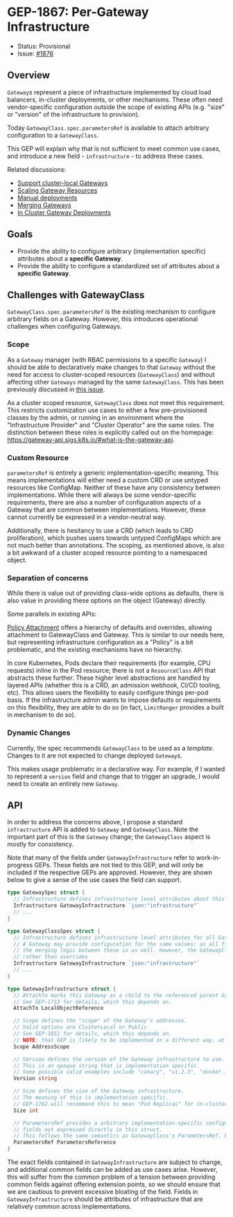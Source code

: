 # GEP-1867: Per-Gateway Infrastructure

* Status: Provisional
* Issue: [#1876](https://github.com/kubernetes-sigs/gateway-api/issues/1876)

## Overview

`Gateway`s represent a piece of infrastructure implemented by cloud load balancers, in-cluster deployments, or other mechanisms.
These often need vendor-specific configuration outside the scope of existing APIs (e.g. "size" or "version" of the infrastructure to provision).

Today `GatewayClass.spec.parametersRef` is available to attach arbitrary configuration to a `GatewayClass`.

This GEP will explain why that is not sufficient to meet common use cases, and introduce a new field - `infrastructure` - to address these cases.

Related discussions:
* [Support cluster-local Gateways](https://github.com/kubernetes-sigs/gateway-api/discussions/1247)
* [Scaling Gateway Resources](https://github.com/kubernetes-sigs/gateway-api/discussions/1355)
* [Manual deployments](https://github.com/kubernetes-sigs/gateway-api/issues/1687)
* [Merging Gateways](https://github.com/kubernetes-sigs/gateway-api/pull/1863)
* [In Cluster Gateway Deployments](https://github.com/kubernetes-sigs/gateway-api/pull/1757)

## Goals

* Provide the ability to configure arbitrary (implementation specific) attributes about a **specific Gateway**.
* Provide the ability to configure a standardized set of attributes about a **specific Gateway**.

## Challenges with GatewayClass

`GatewayClass.spec.parametersRef` is the existing mechanism to configure arbitrary fields on a Gateway.
However, this introduces operational challenges when configuring Gateways.

### Scope

As a `Gateway` manager (with RBAC permissions to a specific `Gateway`) I should be able to declaratively make changes to that `Gateway` without the need for access to cluster-scoped resources (`GatewayClass`) and without affecting other `Gateways` managed by the same `GatewayClass`.
This has been previously discussed in [this issue](https://github.com/kubernetes-sigs/gateway-api/issues/567).

As a cluster scoped resource, `GatewayClass` does not meet this requirement.
This restricts customization use cases to either a few pre-provisioned classes by the admin, or running in an environment where the "Infrastructure Provider" and "Cluster Operator" are the same roles.
The distinction between these roles is explicitly called out on the homepage: https://gateway-api.sigs.k8s.io/#what-is-the-gateway-api.

### Custom Resource

`parametersRef` is entirely a generic implementation-specific meaning.
This means implementations will either need a custom CRD or use untyped resources like ConfigMap.
Neither of these have any consistency between implementations.
While there will always be some vendor-specific requirements, there are also a number of configuration aspects of a Gateway that are common between implementations.
However, these cannot currently be expressed in a vendor-neutral way.

Additionally, there is hesitancy to use a CRD (which leads to CRD proliferation), which pushes users towards untyped ConfigMaps which are not much better than annotations. The scoping, as mentioned above, is also a bit awkward of a cluster scoped resource pointing to a namespaced object.

### Separation of concerns

While there is value out of providing class-wide options as defaults, there is also value in providing these options on the object (Gateway) directly.

Some parallels in existing APIs:

[Policy Attachment](https://gateway-api.sigs.k8s.io/references/policy-attachment) offers a hierarchy of defaults and overrides, allowing attachment to GatewayClass and Gateway.
This is similar to our needs here, but representing infrastructure configuration as a "Policy" is a bit problematic, and the existing mechanisms have no hierarchy.

In core Kubernetes, Pods declare their requirements (for example, CPU requests) inline in the Pod resource; there is not a `ResourceClass` API that abstracts these further.
These higher level abstractions are handled by layered APIs (whether this is a CRD, an admission webhook, CI/CD tooling, etc).
This allows users the flexibility to easily configure things per-pod basis.
If the infrastructure admin wants to impose defaults or requirements on this flexibility, they are able to do so (in fact, `LimitRanger` provides a built in mechanism to do so).

### Dynamic Changes

Currently, the spec recommends `GatewayClass` to be used as a *template*.
Changes to it are not expected to change deployed `Gateway`s.

This makes usage problematic in a declarative way.
For example, if I wanted to represent a `version` field and change that to trigger an upgrade, I would need to create an entirely new `Gateway`.

## API

In order to address the concerns above, I propose a standard `infrastructure` API is added to `Gateway` and `GatewayClass`.
Note the important part of this is the `Gateway` change; the `GatewayClass` aspect is mostly for consistency.

Note that many of the fields under `GatewayInfrastructure` refer to work-in-progress GEPs.
These fields are not tied to this GEP, and will only be included if the respective GEPs are approved.
However, they are shown below to give a sense of the use cases the field can support.

```go
type GatewaySpec struct {
  // Infrastructure defines infrastructure level attributes about this Gateway instance.
  Infrastructure GatewayInfrastructure `json:"infrastructure"`
  // ...
}

type GatewayClassSpec struct {
  // Infrastructure defines infrastructure level attributes for all Gateways in this class.
  // A Gateway may provide configuration for the same values; as all fields in GatewayInfrastructure are implementation specific,
  // the merging logic between these is as well. However, the GatewayClass is generally expected to be providing defaults
  // rather than overrides
  Infrastructure GatewayInfrastructure `json:"infrastructure"`
  // ...
}

type GatewayInfrastructure struct {
  // AttachTo marks this Gateway as a child to the referenced parent Gateway.
  // See GEP-1713 for details, which this depends on.
  AttachTo LocalObjectReference

  // Scope defines the "scope" of the Gateway's addresses.
  // Valid options are ClusterLocal or Public
  // See GEP-1651 for details, which this depends on.
  // NOTE: that GEP is likely to be implemented in a different way, at which point this field can be removed from this struct.
  Scope AddressScope

  // Version defines the version of the Gateway infrastructure to use.
  // This is an opaque string that is implementation specific.
  // Some possible valid examples include "canary", "v1.2.3", "docker.io/example:latest".
  Version string

  // Size defines the size of the Gateway infrastructure.
  // The meaning of this is implementation specific.
  // GEP-1762 will recommend this to mean "Pod Replicas" for in-cluster deployments.
  Size int

  // ParametersRef provides a arbitrary implementation-specific configuration for
  // fields not expressed directly in this struct.
  // This follows the same semantics as GatewayClass's ParametersRef, but lives on the Gateway.
  ParametersRef ParametersReference
}
```

The exact fields contained in `GatewayInfrastructure` are subject to change, and additional common fields can be added as use cases arise.
However, this will suffer from the common problem of a tension between providing common fields against offering extension points, so we should ensure that we are cautious to prevent excessive bloating of the field.
Fields in `GatewayInfrastructure` should be attributes of infrastructure that are relatively common across implementations.
